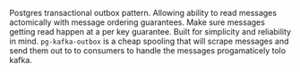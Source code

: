 Postgres transactional outbox pattern. Allowing ability to read messages actomically with message ordering guarantees.
Make sure messages getting read happen at a per key guarantee. Built for simplicity and reliability in mind. `pg-kafka-outbox` is a cheap spooling 
that will scrape messages and send them out to to consumers to handle the messages progamaticely tolo kafka. 
